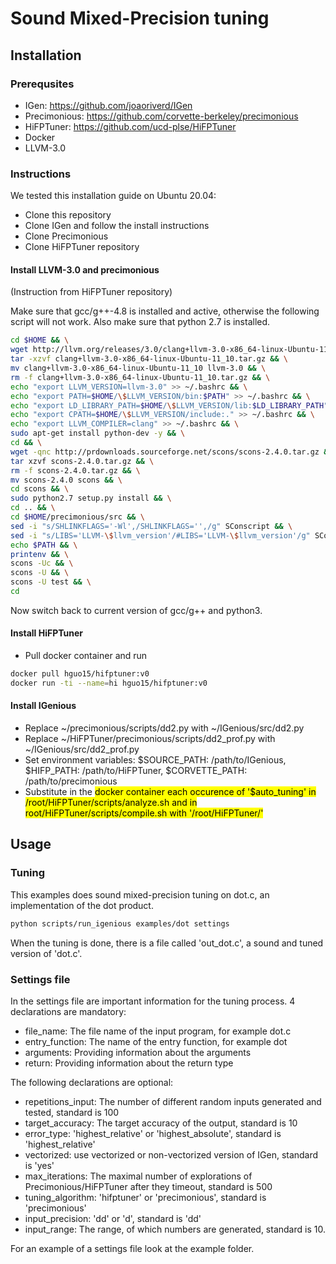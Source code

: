 # Sound Mixed-Precision tuning
## Installation
### Prerequsites
- IGen: https://github.com/joaoriverd/IGen
- Precimonious: https://github.com/corvette-berkeley/precimonious
- HiFPTuner:  https://github.com/ucd-plse/HiFPTuner
- Docker
- LLVM-3.0

### Instructions
We tested this installation guide on Ubuntu 20.04:
- Clone this repository
- Clone IGen and follow the install instructions
- Clone Precimonious
- Clone HiFPTuner repository

#### Install LLVM-3.0 and precimonious
(Instruction from HiFPTuner repository)

Make sure that gcc/g++-4.8 is installed and active, otherwise the following script will not work. Also make sure that python 2.7 is installed.

```bash
cd $HOME && \
wget http://llvm.org/releases/3.0/clang+llvm-3.0-x86_64-linux-Ubuntu-11_10.tar.gz && \
tar -xzvf clang+llvm-3.0-x86_64-linux-Ubuntu-11_10.tar.gz && \
mv clang+llvm-3.0-x86_64-linux-Ubuntu-11_10 llvm-3.0 && \
rm -f clang+llvm-3.0-x86_64-linux-Ubuntu-11_10.tar.gz && \
echo "export LLVM_VERSION=llvm-3.0" >> ~/.bashrc && \
echo "export PATH=$HOME/\$LLVM_VERSION/bin:$PATH" >> ~/.bashrc && \
echo "export LD_LIBRARY_PATH=$HOME/\$LLVM_VERSION/lib:$LD_LIBRARY_PATH" >> ~/.bashrc && \
echo "export CPATH=$HOME/\$LLVM_VERSION/include:." >> ~/.bashrc && \
echo "export LLVM_COMPILER=clang" >> ~/.bashrc && \
sudo apt-get install python-dev -y && \
cd && \
wget -qnc http://prdownloads.sourceforge.net/scons/scons-2.4.0.tar.gz && \
tar xzvf scons-2.4.0.tar.gz && \
rm -f scons-2.4.0.tar.gz && \
mv scons-2.4.0 scons && \
cd scons && \
sudo python2.7 setup.py install && \
cd .. && \
cd $HOME/precimonious/src && \
sed -i "s/SHLINKFLAGS='-Wl',/SHLINKFLAGS='',/g" SConscript && \
sed -i "s/LIBS='LLVM-\$llvm_version'/#LIBS='LLVM-\$llvm_version'/g" SConscript && \
echo $PATH && \
printenv && \
scons -Uc && \
scons -U && \
scons -U test && \
cd
```

Now switch back to current version of gcc/g++ and python3.

#### Install HiFPTuner
- Pull docker container and run
```bash
docker pull hguo15/hifptuner:v0
docker run -ti --name=hi hguo15/hifptuner:v0
```

#### Install IGenious
- Replace ~/precimonious/scripts/dd2.py with ~/IGenious/src/dd2.py
- Replace ~/HiFPTuner/precimonious/scripts/dd2_prof.py with ~/IGenious/src/dd2_prof.py
- Set environment variables: $SOURCE_PATH: /path/to/IGenious, $HIFP_PATH: /path/to/HiFPTuner, $CORVETTE_PATH: /path/to/precimonious
- Substitute in the <mark>docker container<mark/> each occurence of '$auto_tuning' in /root/HiFPTuner/scripts/analyze.sh and in root/HiFPTuner/scripts/compile.sh with '/root/HiFPTuner/'

## Usage
### Tuning
This examples does sound mixed-precision tuning on dot.c, an implementation of the dot product.

```bash
python scripts/run_igenious examples/dot settings
```

When the tuning is done, there is a file called 'out_dot.c', a sound and tuned version of 'dot.c'.

### Settings file
In the settings file are important information for the tuning process. 4 declarations are mandatory:
- file_name: The file name of the input program, for example dot.c
- entry_function: The name of the entry function, for example dot
- arguments: Providing information about the arguments
- return: Providing information about the return type

The following declarations are optional:
- repetitions_input: The number of different random inputs generated and tested, standard is 100
- target_accuracy: The target accuracy of the output, standard is 10
- error_type: 'highest_relative' or 'highest_absolute', standard is 'highest_relative'
- vectorized: use vectorized or non-vectorized version of IGen, standard is 'yes'
- max_iterations: The maximal number of explorations of Precimonious/HiFPTuner after they timeout, standard is 500
- tuning_algorithm: 'hifptuner' or 'precimonious', standard is 'precimonious'
- input_precision: 'dd' or 'd', standard is 'dd'
- input_range: The range, of which numbers are generated, standard is 10.

For an example of a settings file look at the example folder.
